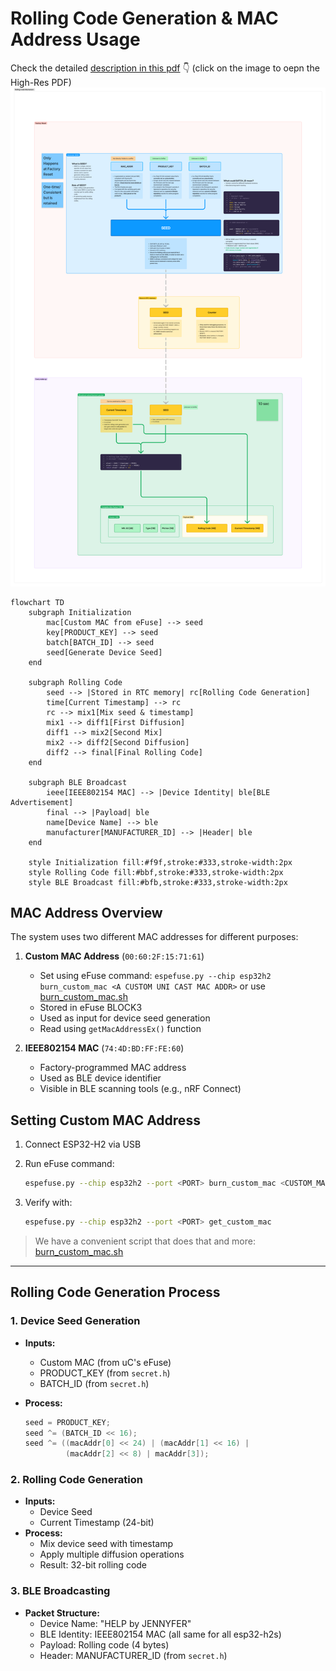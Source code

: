 # Rolling Code Generation & MAC Address Usage

Check the detailed [description in this pdf](<assets/Rolling Code Processes.pdf>) 👇 (click on the image to oepn the High-Res PDF)
[![alt text](<assets/Rolling Code Process.png>)](<assets/Rolling Code Processes.pdf>)

```mermaid
flowchart TD
    subgraph Initialization
        mac[Custom MAC from eFuse] --> seed
        key[PRODUCT_KEY] --> seed
        batch[BATCH_ID] --> seed
        seed[Generate Device Seed]
    end

    subgraph Rolling Code
        seed --> |Stored in RTC memory| rc[Rolling Code Generation]
        time[Current Timestamp] --> rc
        rc --> mix1[Mix seed & timestamp]
        mix1 --> diff1[First Diffusion]
        diff1 --> mix2[Second Mix]
        mix2 --> diff2[Second Diffusion]
        diff2 --> final[Final Rolling Code]
    end

    subgraph BLE Broadcast
        ieee[IEEE802154 MAC] --> |Device Identity| ble[BLE Advertisement]
        final --> |Payload| ble
        name[Device Name] --> ble
        manufacturer[MANUFACTURER_ID] --> |Header| ble
    end

    style Initialization fill:#f9f,stroke:#333,stroke-width:2px
    style Rolling Code fill:#bbf,stroke:#333,stroke-width:2px
    style BLE Broadcast fill:#bfb,stroke:#333,stroke-width:2px
```

## MAC Address Overview

The system uses two different MAC addresses for different purposes:

1. **Custom MAC Address** (`00:60:2F:15:71:61`)
   - Set using eFuse command: `espefuse.py --chip esp32h2 burn_custom_mac <A CUSTOM UNI CAST MAC ADDR>` or use [burn_custom_mac.sh](custom_mac_burner/burn_custom_mac.sh)
   - Stored in eFuse BLOCK3
   - Used as input for device seed generation
   - Read using `getMacAddressEx()` function

2. **IEEE802154 MAC** (`74:4D:BD:FF:FE:60`)
   - Factory-programmed MAC address
   - Used as BLE device identifier
   - Visible in BLE scanning tools (e.g., nRF Connect)

## Setting Custom MAC Address

1. Connect ESP32-H2 via USB
2. Run eFuse command:

   ```bash
   espefuse.py --chip esp32h2 --port <PORT> burn_custom_mac <CUSTOM_MAC>
   ```

3. Verify with:

   ```bash
   espefuse.py --chip esp32h2 --port <PORT> get_custom_mac
   ```

> We have a convenient script that does that and more: [burn_custom_mac.sh](custom_mac_burner/burn_custom_mac.sh)

---

## Rolling Code Generation Process

### 1. Device Seed Generation

- **Inputs:**
  - Custom MAC (from uC's eFuse)
  - PRODUCT_KEY (from `secret.h`)
  - BATCH_ID (from `secret.h`)
- **Process:**
  
  ```cpp
  seed = PRODUCT_KEY;
  seed ^= (BATCH_ID << 16);
  seed ^= ((macAddr[0] << 24) | (macAddr[1] << 16) | 
           (macAddr[2] << 8) | macAddr[3]);
  ```

### 2. Rolling Code Generation

- **Inputs:**
  - Device Seed
  - Current Timestamp (24-bit)
- **Process:**
  - Mix device seed with timestamp
  - Apply multiple diffusion operations
  - Result: 32-bit rolling code

### 3. BLE Broadcasting

- **Packet Structure:**
  - Device Name: "HELP by JENNYFER"
  - BLE Identity: IEEE802154 MAC (all same for all esp32-h2s)
  - Payload: Rolling code (4 bytes)
  - Header: MANUFACTURER_ID (from `secret.h`)
